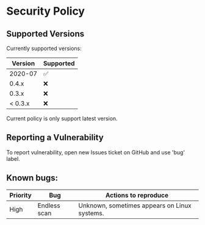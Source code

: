 # Security Policy

## Supported Versions

Currently supported versions:

| Version | Supported          |
| ------- | ------------------ |
| 2020-07 | :white_check_mark: |
| 0.4.x   | :x:                |
| 0.3.x   | :x:                |
| < 0.3.x | :x:                |

Current policy is only support latest version.

## Reporting a Vulnerability

To report vulnerability, open new Issues ticket on GitHub and use 'bug' label.

## Known bugs:

Priority | Bug | Actions to reproduce
-------- | --- | --------------------
High | Endless scan | Unknown, sometimes appears on Linux systems.
